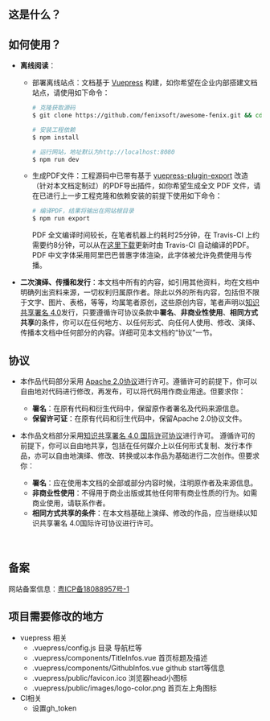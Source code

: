 <GitHubWrapper>
<p align="center">
	<br/>
</p>

<TitleInfos />

<p align="center" class="print-break">
	<GithubInfos />
	<PublishInfos />
</p>
</GitHubWrapper>


## 这是什么？

## 如何使用？

- **离线阅读**：

  - 部署离线站点：文档基于 [Vuepress](https://vuepress.vuejs.org/zh/) 构建，如你希望在企业内部搭建文档站点，请使用如下命令：

    ```bash
    # 克隆获取源码
    $ git clone https://github.com/fenixsoft/awesome-fenix.git && cd awesome-fenix

    # 安装工程依赖
    $ npm install

    # 运行网站，地址默认为http://localhost:8080
    $ npm run dev
    ```

  - 生成PDF文件：工程源码中已带有基于 [vuepress-plugin-export](https://github.com/ulivz/vuepress-plugin-export) 改造（针对本文档定制过）的PDF导出插件，如你希望生成全文 PDF 文件，请在已进行上一步工程克隆和依赖安装的前提下使用如下命令：

    ```bash
    # 编译PDF，结果将输出在网站根目录
    $ npm run export
    ```
    PDF 全文编译时间较长，在笔者机器上约耗时25分钟，在 Travis-CI 上约需要约8分钟，可以从在[这里下载](https://raw.githubusercontent.com/fenixsoft/awesome-fenix/gh-pages/pdf/the-fenix-project.pdf)更新时由 Travis-CI 自动编译的PDF。PDF 中文字体采用阿里巴巴普惠字体渲染，此字体被允许免费使用与传播。

- **二次演绎、传播和发行**：本文档中所有的内容，如引用其他资料，均在文档中明确列出资料来源，一切权利归属原作者。除此以外的所有内容，包括但不限于文字、图片、表格，等等，均属笔者原创，这些原创内容，笔者声明以[知识共享署名 4.0](http://creativecommons.org/licenses/by/4.0/)发行，只要遵循许可协议条款中**署名**、**非商业性使用**、**相同方式共享**的条件，你可以在任何地方、以任何形式、向任何人使用、修改、演绎、传播本文档中任何部分的内容。详细可见本文档的“协议”一节。


## 协议

- 本作品代码部分采用 [Apache 2.0协议](https://www.apache.org/licenses/LICENSE-2.0)进行许可。遵循许可的前提下，你可以自由地对代码进行修改，再发布，可以将代码用作商业用途。但要求你：
  - **署名**：在原有代码和衍生代码中，保留原作者署名及代码来源信息。
  - **保留许可证**：在原有代码和衍生代码中，保留Apache 2.0协议文件。

- 本作品文档部分采用[知识共享署名 4.0 国际许可协议](http://creativecommons.org/licenses/by/4.0/)进行许可。 遵循许可的前提下，你可以自由地共享，包括在任何媒介上以任何形式复制、发行本作品，亦可以自由地演绎、修改、转换或以本作品为基础进行二次创作。但要求你：
  - **署名**：应在使用本文档的全部或部分内容时候，注明原作者及来源信息。
  - **非商业性使用**：不得用于商业出版或其他任何带有商业性质的行为。如需商业使用，请联系作者。
  - **相同方式共享的条件**：在本文档基础上演绎、修改的作品，应当继续以知识共享署名 4.0国际许可协议进行许可。

<div style="padding-top: 20px" class="not-print">
	<h2 id="备案">备案</h2>
	<p>网站备案信息：<a href="http://beian.miit.gov.cn/" target="_blank" rel="noopener noreferrer">粤ICP备18088957号-1</a></p>
</div>

## 项目需要修改的地方
+ vuepress 相关
  + .vuepress/config.js 目录 导航栏等
  + .vuepress/components/TitleInfos.vue  首页标题及描述
  + .vuepress/components/GithubInfos.vue github start等信息
  + .vuepress/public/favicon.ico 浏览器head小图标
  + .vuepress/public/images/logo-color.png 首页左上角图标
+ CI相关
  + 设置gh_token